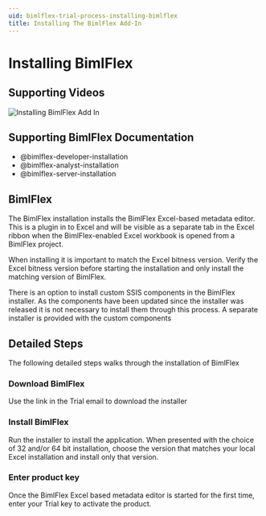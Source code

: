 ```yaml
---
uid: bimlflex-trial-process-installing-bimlflex
title: Installing The BimlFlex Add-In
---
```

# Installing BimlFlex

## Supporting Videos

![Installing BimlFlex Add In](https://www.youtube.com/watch?v=oT4Poki45nw?rel=0&autoplay=0)

## Supporting BimlFlex Documentation

- @bimlflex-developer-installation
- @bimlflex-analyst-installation
- @bimlflex-server-installation

## BimlFlex

The BimlFlex installation installs the BimlFlex Excel-based metadata editor. This is a plugin in to Excel and will be visible as a separate tab in the Excel ribbon when the BimlFlex-enabled Excel workbook is opened from a BimlFlex project.

When installing it is important to match the Excel bitness version. Verify the Excel bitness version before starting the installation and only install the matching version of BimlFlex.

There is an option to install custom SSIS components in the BimlFlex installer. As the components have been updated since the installer was released it is not necessary to install them through this process. A separate installer is provided with the custom components

## Detailed Steps

The following detailed steps walks through the installation of BimlFlex

### Download BimlFlex

Use the link in the Trial email to download the installer

### Install BimlFlex

Run the installer to install the application. When presented with the choice of 32 and/or 64 bit installation, choose the version that matches your local Excel installation and install only that version.

### Enter product key

Once the BimlFlex Excel based metadata editor is started for the first time, enter your Trial key to activate the product.
